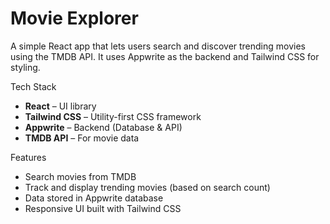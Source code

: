 # Movie Explorer

A simple React app that lets users search and discover trending movies using the TMDB API. It uses Appwrite as the backend and Tailwind CSS for styling.

Tech Stack

- **React** – UI library
- **Tailwind CSS** – Utility-first CSS framework
- **Appwrite** – Backend (Database & API)
- **TMDB API** – For movie data

Features

- Search movies from TMDB
- Track and display trending movies (based on search count)
- Data stored in Appwrite database
- Responsive UI built with Tailwind CSS
